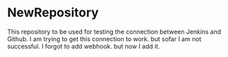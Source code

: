 # NewRepository
This repository to be used for testing the connection between Jenkins and Github.
I am trying to get this connection to work. but sofar I am not successful.
I forgot to add webhook. but now I add it.
